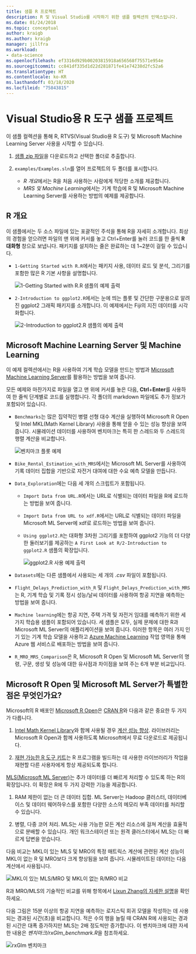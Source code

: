 ```yaml
---
title: 샘플 R 프로젝트
description: R 및 Visual Studio를 시작하기 위한 샘플 컬렉션의 인덱스입니다.
ms.date: 01/24/2018
ms.topic: conceptual
author: kraigb
ms.author: kraigb
manager: jillfra
ms.workload:
- data-science
ms.openlocfilehash: ef3316d929b00203815918a656568f75571e954e
ms.sourcegitcommit: cc841df335d1d22d281871fe41e74238d2fc52a6
ms.translationtype: HT
ms.contentlocale: ko-KR
ms.lasthandoff: 03/18/2020
ms.locfileid: "75843815"
---
```

# <a name="r-tools-for-visual-studio-sample-projects"></a>Visual Studio용 R 도구 샘플 프로젝트

이 샘플 컬렉션을 통해 R, RTVS(Visual Studio용 R 도구) 및 Microsoft Machine Learning Server 사용을 시작할 수 있습니다.

1. [샘플 zip 파일](https://github.com/Microsoft/RTVS-docs/archive/master.zip)을 다운로드하고 선택한 폴더로 추출합니다.
1. `examples/Examples.sln`를 열어 프로젝트의 두 폴더를 표시합니다.

    - *R 개요*에서는 R을 처음 사용하는 사람에게 적당한 소개를 제공합니다.
    - *MRS 및 Machine Learning*에서는 기계 학습에 R 및 Microsoft Machine Learning Server를 사용하는 방법의 예제를 제공합니다.

## <a name="a-first-look-at-r"></a>R 개요

이 샘플에서는 두 소스 파일에 있는 포괄적인 주석을 통해 R을 자세히 소개합니다. 최상의 경험을 얻으려면 파일의 맨 위에 커서를 놓고 Ctrl+Enter를 눌러 코드를 한 줄씩 **R 대화형** 창으로 보냅니다. 패키지를 설치하는 줄은 완료하는 데 1~2분이 걸릴 수 있습니다.

- `1-Getting Started with R.R`에서는 패키지 사용, 데이터 로드 및 분석, 그리기를 포함한 많은 R 기본 사항을 설명합니다.

    ![1-Getting Started with R.R 샘플의 예제 출력](media/samples-getting-started-output.png)

- `2-Introduction to ggplot2.R`에서는 눈에 띄는 플롯 및 간단한 구문용으로 알려진 ggplot2 그래픽 패키지를 소개합니다. 이 예제에서는 Fiji의 지진 데이터를 시각화합니다.

    ![2-Introduction to ggplot2.R 샘플의 예제 출력](media/samples-ggplot-output.png)

## <a name="microsoft-machine-learning-server-and-machine-learning"></a>Microsoft Machine Learning Server 및 Machine Learning

이 예제 컬렉션에서는 R을 사용하여 기계 학습 모델을 만드는 방법과 [Microsoft Machine Learning Server](/machine-learning-server/what-is-machine-learning-server)를 활용하는 방법을 보여 줍니다.

모든 예제와 마찬가지로 파일을 열고 맨 위에 커서를 놓은 다음, **Ctrl**+**Enter**를 사용하여 한 줄씩 단계별로 코드를 실행합니다. 각 폴더의 markdown 파일에도 추가 정보가 포함되어 있습니다.

- `Benchmarks`는 많은 집약적인 병렬 선형 대수 계산을 실행하여 Microsoft R Open 및 Intel MKL(Math Kernel Library) 사용을 통해 얻을 수 있는 성능 향상을 보여 줍니다. 시뮬레이션 데이터를 사용하여 벤치마크는 특히 한 스레드와 두 스레드의 행렬 계산을 비교합니다.

    ![벤치마크 플롯 예제](media/samples-mro-benchmark-plot.png)

- `Bike_Rental_Estimation_with_MRS`에서는 Microsoft ML Server를 사용하여 기록 데이터 집합을 기반으로 자전거 대여에 대한 수요 예측 모델을 만듭니다.

- `Data_Exploration`에는 다음 세 개의 스크립트가 포함됩니다.

  - `Import Data from URL.R`에서는 URL로 식별되는 데이터 파일을 R에 로드하는 방법을 보여 줍니다.
  - `Import Data from URL to xdf.R`에서는 URL로 식별되는 데이터 파일을 Microsoft ML Server에 xdf로 로드하는 방법을 보여 줍니다.
  - `Using ggplot2.R`는 대화형 3차원 그리기를 포함하여 ggplot2 기능의 더 다양한 둘러보기를 제공하는 `A First Look at R/2-Introduction to ggplot2.R` 샘플의 확장입니다.

      ![ggplot2.R 사용 예제 출력](media/samples-3d-interactive.png)

- `Datasets`에는 다른 샘플에서 사용되는 세 개의 *.csv* 파일이 포함됩니다.
- `Flight_Delays_Prediction_with_R` 및 `Flight_Delays_Prediction_with_MRS`는 R, 기계 학습 및 기록 정시 성능/날씨 데이터를 사용하여 항공 지연을 예측하는 방법을 보여 줍니다.
- `Machine learning`에는 항공 지연, 주택 가격 및 자전거 임대를 예측하기 위한 세 가지 학습용 샘플이 포함되어 있습니다. 세 샘플은 모두, 실제 문제에 대한 R과 Microsoft ML Server의 애플리케이션을 보여 줍니다. 이러한 항목은 여러 가지 인기 있는 기계 학습 모델을 사용하고 [Azure Machine Learning](https://azure.microsoft.com/services/machine-learning/) 작업 영역을 통해 Azure 웹 서비스로 배포하는 방법을 보여 줍니다.

- `R_MRO_MRS_Comparison`은 R, Microsoft R Open 및 Microsoft ML Server의 명령, 구문, 생성 및 성능에 대한 유사점과 차이점을 보여 주는 6개 부분 비교입니다.

## <a name="whats-special-about-microsoft-r-open-and-microsoft-ml-server"></a>Microsoft R Open 및 Microsoft ML Server가 특별한 점은 무엇인가요?

Microsoft의 R 배포인 [Microsoft R Open](https://mran.revolutionanalytics.com/download/)은 [CRAN R](https://cran.r-project.org/)와 다음과 같은 중요한 두 가지가 다릅니다.

1. [Intel Math Kernel Library](https://software.intel.com/intel-mkl)와 함께 사용될 경우 [계산 성능 향상](https://mran.revolutionanalytics.com/rro/#intelmkl1). 라이브러리는 Microsoft R Open과 함께 사용하도록 Microsoft에서 무료 다운로드로 제공됩니다.

1. [재현 가능한 R 도구 키트](https://mran.revolutionanalytics.com/rro/#reproducibility)는 R 프로그램을 빌드하는 데 사용한 라이브러리가 작업을 재현할 다른 사용자에게 항상 제공되도록 합니다.

[MLS(Microsoft ML Server)](/machine-learning-server/what-is-machine-learning-server)는 추가 데이터를 더 빠르게 처리할 수 있도록 하는 R의 확장입니다. 이 확장은 R에 두 가지 강력한 기능을 제공합니다.

1. RAM 제한이 없는 더 큰 데이터 집합. ML Server는 Hadoop 클러스터, 데이터베이스 및 데이터 웨어하우스를 포함한 다양한 소스의 메모리 부족 데이터를 처리할 수 있습니다.

1. 병렬, 다중 코어 처리. MLS는 사용 가능한 모든 계산 리소스에 걸쳐 계산을 효율적으로 분배할 수 있습니다. 개인 워크스테이션 또는 원격 클러스터에서 MLS는 더 빠르게 답변을 얻습니다.

다음 비교는 MKL이 있는 MLS 및 MRO의 특정 매트릭스 계산에 관련된 계산 성능이 MKL이 없는 R 및 MRO보다 크게 향상됨을 보여 줍니다. 시뮬레이트된 데이터는 다음 계산에서 사용됩니다.

![MKL이 있는 MLS/MRO 및 MKL이 없는 R/MRO 비교](media/samples-speed-comparison.png)

R과 MRO/MLS의 기술적인 비교를 위해 항목에서 [Lixun Zhang의 자세한 설명](http://htmlpreview.github.io/?https://github.com/lixzhang/R-MRO-MRS/blob/master/Introduction_to_MRO_and_MRS.html)을 확인하세요.

다음 그림은 15분 이상의 항공 지연을 예측하는 로지스틱 회귀 모델을 작성하는 데 사용되는 경과된 시간(초)을 비교합니다.  적은 수의 행을 늘릴 때 CRAN R에 사용되는 경과된 시간은 대폭 증가하지만 MLS는 2배 정도씩만 증가합니다. 이 벤치마크에 대한 자세한 내용은 *벤치마크/rxGlm_benchmark.R*을 참조하세요.

![rxGlm 벤치마크](media/samples-rxGLM-benchmark.png)
